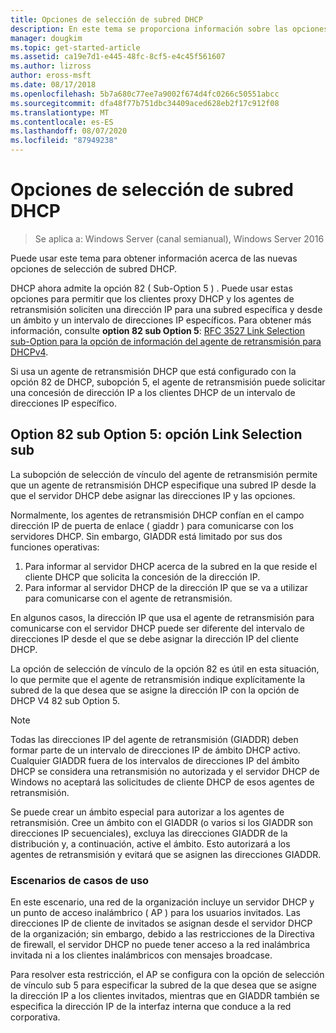 ```yaml
---
title: Opciones de selección de subred DHCP
description: En este tema se proporciona información sobre las opciones de selección de subred DHCP para el protocolo de configuración dinámica de host (DHCP) en Windows Server 2016.
manager: dougkim
ms.topic: get-started-article
ms.assetid: ca19e7d1-e445-48fc-8cf5-e4c45f561607
ms.author: lizross
author: eross-msft
ms.date: 08/17/2018
ms.openlocfilehash: 5b7a680c77ee7a9002f674d4fc0266c50551abcc
ms.sourcegitcommit: dfa48f77b751dbc34409aced628eb2f17c912f08
ms.translationtype: MT
ms.contentlocale: es-ES
ms.lasthandoff: 08/07/2020
ms.locfileid: "87949238"
---
```

# <a name="dhcp-subnet-selection-options"></a>Opciones de selección de subred DHCP

>Se aplica a: Windows Server (canal semianual), Windows Server 2016

Puede usar este tema para obtener información acerca de las nuevas opciones de selección de subred DHCP.

DHCP ahora admite la opción 82 \( Sub-Option 5 \) . Puede usar estas opciones para permitir que los clientes proxy DHCP y los agentes de retransmisión soliciten una dirección IP para una subred específica y desde un ámbito y un intervalo de direcciones IP específicos.  Para obtener más información, consulte **option 82 sub Option 5**: [RFC 3527 Link Selection sub-Option para la opción de información del agente de retransmisión para DHCPv4](https://tools.ietf.org/html/rfc3527).

Si usa un agente de retransmisión DHCP que está configurado con la opción 82 de DHCP, subopción 5, el agente de retransmisión puede solicitar una concesión de dirección IP a los clientes DHCP de un intervalo de direcciones IP específico.


## <a name="option-82-sub-option-5-link-selection-sub-option"></a>Option 82 sub Option 5: opción Link Selection sub

La subopción de selección de vínculo del agente de retransmisión permite que un agente de retransmisión DHCP especifique una subred IP desde la que el servidor DHCP debe asignar las direcciones IP y las opciones.

Normalmente, los agentes de retransmisión DHCP confían en el campo dirección IP de puerta de enlace \( giaddr \) para comunicarse con los servidores DHCP. Sin embargo, GIADDR está limitado por sus dos funciones operativas:

1. Para informar al servidor DHCP acerca de la subred en la que reside el cliente DHCP que solicita la concesión de la dirección IP.
2. Para informar al servidor DHCP de la dirección IP que se va a utilizar para comunicarse con el agente de retransmisión.

En algunos casos, la dirección IP que usa el agente de retransmisión para comunicarse con el servidor DHCP puede ser diferente del intervalo de direcciones IP desde el que se debe asignar la dirección IP del cliente DHCP.

La opción de selección de vínculo de la opción 82 es útil en esta situación, lo que permite que el agente de retransmisión indique explícitamente la subred de la que desea que se asigne la dirección IP con la opción de DHCP V4 82 sub Option 5.

> [!NOTE]
>
> Todas las direcciones IP del agente de retransmisión (GIADDR) deben formar parte de un intervalo de direcciones IP de ámbito DHCP activo. Cualquier GIADDR fuera de los intervalos de direcciones IP del ámbito DHCP se considera una retransmisión no autorizada y el servidor DHCP de Windows no aceptará las solicitudes de cliente DHCP de esos agentes de retransmisión.
>
> Se puede crear un ámbito especial para autorizar a los agentes de retransmisión. Cree un ámbito con el GIADDR (o varios si los GIADDR son direcciones IP secuenciales), excluya las direcciones GIADDR de la distribución y, a continuación, active el ámbito. Esto autorizará a los agentes de retransmisión y evitará que se asignen las direcciones GIADDR.


### <a name="use-case-scenario"></a>Escenarios de casos de uso

En este escenario, una red de la organización incluye un servidor DHCP y un punto de acceso inalámbrico \( AP \) para los usuarios invitados. Las direcciones IP de cliente de invitados se asignan desde el servidor DHCP de la organización; sin embargo, debido a las restricciones de la Directiva de firewall, el servidor DHCP no puede tener acceso a la red inalámbrica invitada ni a los clientes inalámbricos con mensajes broadcase.

Para resolver esta restricción, el AP se configura con la opción de selección de vínculo sub 5 para especificar la subred de la que desea que se asigne la dirección IP a los clientes invitados, mientras que en GIADDR también se especifica la dirección IP de la interfaz interna que conduce a la red corporativa.
